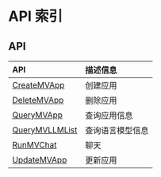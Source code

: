 # API 索引

## API

| API | 描述信息 |
|:---|:---|
|[CreateMVApp](api/uai-modelverse-api/create_mv_app)|创建应用|
|[DeleteMVApp](api/uai-modelverse-api/delete_mv_app)|删除应用|
|[QueryMVApp](api/uai-modelverse-api/query_mv_app)|查询应用信息|
|[QueryMVLLMList](api/uai-modelverse-api/query_mvllm_list)|查询语言模型信息|
|[RunMVChat](api/uai-modelverse-api/run_mv_chat)|聊天|
|[UpdateMVApp](api/uai-modelverse-api/update_mv_app)|更新应用|
